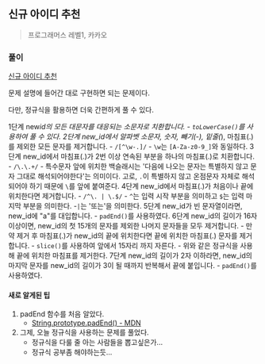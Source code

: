 ## 신규 아이디 추천

> 프로그래머스 레벨1, 카카오

### 풀이

[신규 아이디 추천](https://programmers.co.kr/learn/courses/30/lessons/72410?language=javascript)

문제 설명에 들어간 대로 구현하면 되는 문제이다.

다만, 정규식을 활용하면 더욱 간편하게 풀 수 있다.

1단계 new*id의 모든 대문자를 대응되는 소문자로 치환합니다. - `toLowerCase()`를 사용하여 풀 수 있다.
2단계 new_id에서 알파벳 소문자, 숫자, 빼기(-), 밑줄(*), 마침표(.)를 제외한 모든 문자를 제거합니다. - `/[^\w-.]/` - `\w`는 `[A-Za-z0-9_]`와 동일하다.
3단계 new_id에서 마침표(.)가 2번 이상 연속된 부분을 하나의 마침표(.)로 치환합니다. - `/\.\.+/` - 특수문자 앞에 위치한 백슬래시는 '다음에 나오는 문자는 특별하지 않고 문자 그대로 해석되어야한다'는 의미이다. 고로, `.`이 특별하지 않고 온점문자 자체로 해석되어야 하기 때문에 `\`를 앞에 붙여준다.
4단계 new_id에서 마침표(.)가 처음이나 끝에 위치한다면 제거합니다. - `/^\. | \.$/` - `^`는 입력 시작 부분을 의미하고 `$`는 입력 마지막 부분을 의미한다. -`|`는 '또는'을 의미한다.
5단계 new_id가 빈 문자열이라면, new_id에 "a"를 대입합니다. - `padEnd()`를 사용하였다.
6단계 new_id의 길이가 16자 이상이면, new_id의 첫 15개의 문자를 제외한 나머지 문자들을 모두 제거합니다. - 만약 제거 후 마침표(.)가 new_id의 끝에 위치한다면 끝에 위치한 마침표(.) 문자를 제거합니다. - `slice()`를 사용하여 앞에서 15자리 까지 자른다. - 위와 같은 정규식을 사용해 끝에 위치한 마침표를 제거한다.
7단계 new_id의 길이가 2자 이하라면, new_id의 마지막 문자를 new_id의 길이가 3이 될 때까지 반복해서 끝에 붙입니다. - `padEnd()`를 사용하였다.

#### 새로 알게된 팁

1. padEnd 함수를 처음 알았다.
   - [String.prototype.padEnd() - MDN](https://developer.mozilla.org/ko/docs/Web/JavaScript/Reference/Global_Objects/String/padEnd)
2. 그제, 오늘 정규식을 사용하는 문제를 풀었다.
   - 정규식을 다룰 줄 아는 사람들을 뽑고싶은가...
   - 정규식 공부좀 해야하는듯...
